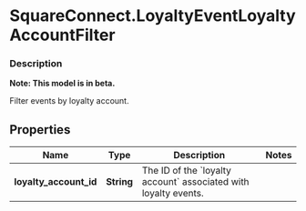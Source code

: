 # SquareConnect.LoyaltyEventLoyaltyAccountFilter

### Description
**Note: This model is in beta.**

Filter events by loyalty account.

## Properties
Name | Type | Description | Notes
------------ | ------------- | ------------- | -------------
**loyalty_account_id** | **String** | The ID of the &#x60;loyalty account&#x60; associated with loyalty events. | 


